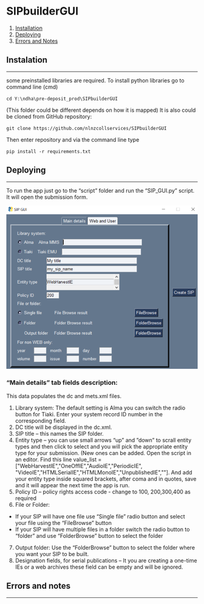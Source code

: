 # SIPbuilderGUI
1. [Installation](#installation)
2. [Deploying](#tdeploying)
3. [Errors and Notes](#errors-and-notes)
## Instalation
***
some preinstalled libraries are required.
To install python libraries go to  command line (cmd)
```
cd Y:\ndha\pre-deposit_prod\SIPbuilderGUI 
```
(This folder could be different depends on how it is mapped)
It is also could be cloned from GitHub repository:
```
git clone https://github.com/nlnzcollservices/SIPbuilderGUI
```
Then enter repository and via the command line type
```
pip install -r requirements.txt
```

## Deploying
***

To run the app just go to  the “script” folder and run the “SIP_GUI.py” script. 
It will open the submission form.

![SIP_builder1](/documentation/SIP_builder1.PNG)

### “Main details” tab fields description:
This data populates the dc and mets.xml files.
1. Library system:
The default setting is Alma you can switch the radio button for Tiaki.
Enter your system record ID number in the corresponding field.
2. DC title will be displayed in the dc.xml.
3. SIP title – this names the SIP folder.
4. Entity type – you can use small arrows “up” and ”down” to scrall entity types and then click to select and you will pick the appropriate entity type for your submission.
(New ones can be added. Open the script in an editor. Find this line
value_list  = ["WebHarvestIE","OneOffIE","AudioIE","PeriodicIE",
"VideoIE","HTMLSerialIE","HTMLMonoIE","UnpublishedIE",""]. 
And add your entity type inside squared brackets, after coma and in quotes, save and it will appear the next time the app is run.
5. Policy ID – policy rights access code - change to 100, 200,300,400 as required
6. File or Folder:
- If  your SIP will have one file use “Single file” radio button and select your file using the “FileBrowse” button
- If your SIP will have multiple files in a folder switch the radio button to “folder” and use  “FolderBrowse” button to select the folder
7. Output folder:
Use the “FolderBrowse” button to select the folder where you want your SIP to be built.
8. Designation fields, for serial publications – It you are creating a one-time IEs or a web archives these field can be empty and will be ignored.




## Errors and notes
***

